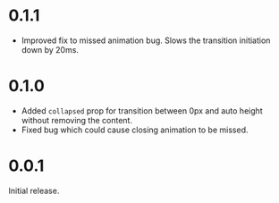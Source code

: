 # 0.1.1

- Improved fix to missed animation bug. Slows the transition initiation down by 20ms.

# 0.1.0

- Added `collapsed` prop for transition between 0px and auto height without removing the content.
- Fixed bug which could cause closing animation to be missed.

# 0.0.1

Initial release.
